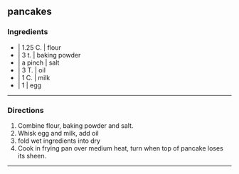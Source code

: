 ## pancakes

### Ingredients

* | 1.25 C. | flour
* | 3 t.    | baking powder
* | a pinch | salt
* | 3 T.    | oil
* | 1 C.    | milk
* | 1       | egg

---

### Directions

1. Combine flour, baking powder and salt.
1. Whisk egg and milk, add oil
1. fold wet ingredients into dry
1. Cook in frying pan over medium heat, turn when top of pancake loses its sheen.

---


